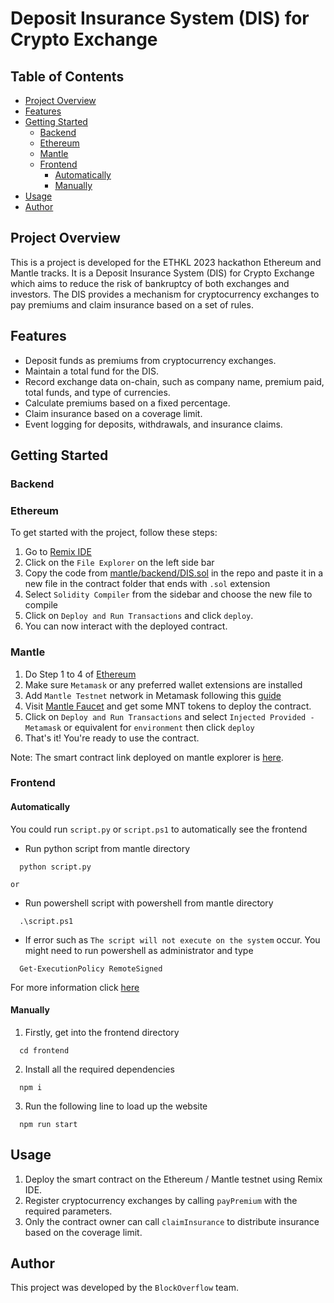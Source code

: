 # Deposit Insurance System (DIS) for Crypto Exchange

## Table of Contents


  - [Project Overview](#project-overview)
  - [Features](#features)
  - [Getting Started](#getting-started)
    - [Backend](#backend)
    - [Ethereum](#ethereum)
    - [Mantle](#mantle)
    - [Frontend](#frontend)
      - [Automatically](#automatically)
      - [Manually](#manually)
  - [Usage](#usage)
  - [Author](#author)

## Project Overview

This is a project is developed for the ETHKL 2023 hackathon Ethereum and Mantle tracks. It is a Deposit Insurance System (DIS) for Crypto Exchange which aims to reduce the risk of bankruptcy of both exchanges and investors. The DIS provides a mechanism for cryptocurrency exchanges to pay premiums and claim insurance based on a set of rules.

## Features

- Deposit funds as premiums from cryptocurrency exchanges.
- Maintain a total fund for the DIS.
- Record exchange data on-chain, such as company name, premium paid, total funds, and type of currencies.
- Calculate premiums based on a fixed percentage.
- Claim insurance based on a coverage limit.
- Event logging for deposits, withdrawals, and insurance claims.

## Getting Started

### Backend

### Ethereum

To get started with the project, follow these steps:

1. Go to [Remix IDE](https://remix.ethereum.org/)
2. Click on the `File Explorer` on the left side bar
3. Copy the code from [mantle/backend/DIS.sol](https://raw.githubusercontent.com/0EFB6/ethkl2023-blockoverflow/main/mantle/backend/DIS.sol) in the repo and paste it in a new file in the contract folder that ends with `.sol` extension
4. Select `Solidity Compiler` from the sidebar and choose the new file to compile
5. Click on `Deploy and Run Transactions` and click `deploy`.
6. You can now interact with the deployed contract.

### Mantle

1. Do Step 1 to 4 of [Ethereum](#ethereum)
2. Make sure `Metamask` or any preferred wallet extensions are installed
3. Add `Mantle Testnet` network in Metamask following this [guide](https://www.mantle.xyz/blog/developers/zero-to-hero-getting-started-on-mantle-testnet)
4. Visit [Mantle Faucet](https://www.incepthink.com/mantle/faucet) and get some MNT tokens to deploy the contract.
5. Click on `Deploy and Run Transactions` and select `Injected Provided - Metamask` or equivalent for `environment` then click `deploy`
6. That's it! You're ready to use the contract.

Note: The smart contract link deployed on mantle explorer is [here](https://explorer.testnet.mantle.xyz/address/0x4e25F10b3C81cf474E4361C109dbF7901B3dDBA8).

### Frontend

#### Automatically

You could run `script.py` or `script.ps1` to automatically see the frontend
- Run python script from mantle directory
```shell
  python script.py
```

`or`

- Run powershell script with powershell from mantle directory
```shell
  .\script.ps1
```
- If error such as `The script will not execute on the system` occur. You might need to run powershell as administrator and type
```shell
  Get-ExecutionPolicy RemoteSigned
```
For more information click [here](https://learn.microsoft.com/en-us/powershell/module/microsoft.powershell.security/set-executionpolicy?view=powershell-7.3)

#### Manually

1. Firstly, get into the frontend directory

```shell
  cd frontend
```

2. Install all the required dependencies

```shell
  npm i
```

3. Run the following line to load up the website

```shell
  npm run start
```

## Usage

1. Deploy the smart contract on the Ethereum / Mantle testnet using Remix IDE.
2. Register cryptocurrency exchanges by calling `payPremium` with the required parameters.
3. Only the contract owner can call `claimInsurance` to distribute insurance based on the coverage limit.

## Author

This project was developed by the `BlockOverflow` team.
